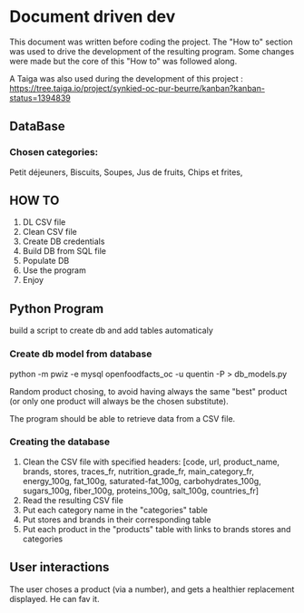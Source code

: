 # Document driven dev

This document was written before coding the project.
The "How to" section was used to drive the development of the resulting program.
Some changes were made but the core of this "How to" was followed along.

A Taiga was also used during the development of this project : https://tree.taiga.io/project/synkied-oc-pur-beurre/kanban?kanban-status=1394839

## DataBase
### Chosen categories:
Petit déjeuners,
Biscuits,
Soupes,
Jus de fruits,
Chips et frites,

## HOW TO

1. DL CSV file
2. Clean CSV file
3. Create DB credentials
4. Build DB from SQL file
5. Populate DB
6. Use the program
7. Enjoy

## Python Program

build a script to create db and add tables automaticaly

### Create db model from database
python -m pwiz -e mysql openfoodfacts_oc -u quentin -P > db_models.py

Random product chosing, to avoid having always the same "best" product (or only one product will always be the chosen substitute).

The program should be able to retrieve data from a CSV file.

### Creating the database

1. Clean the CSV file with specified headers: [code, url, product_name, brands, stores, traces_fr, nutrition_grade_fr, main_category_fr, energy_100g, fat_100g, saturated-fat_100g, carbohydrates_100g, sugars_100g, fiber_100g, proteins_100g, salt_100g, countries_fr]
2. Read the resulting CSV file
3. Put each category name in the "categories" table
4. Put stores and brands in their corresponding table
4. Put each product in the "products" table with links to brands stores and categories

## User interactions
The user choses a product (via a number), and gets a healthier replacement displayed.
He can fav it.
